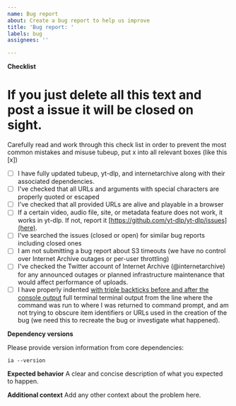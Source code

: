 ```yaml
---
name: Bug report
about: Create a bug report to help us improve
title: 'Bug report: '
labels: bug
assignees: ''

---
```


**Checklist**

# If you just delete all this text and post a issue it will be closed on sight.

Carefully read and work through this check list in order to prevent the most common mistakes and misuse tubeup, put x into all relevant boxes (like this [x])

- [ ] I have fully updated tubeup, yt-dlp, and internetarchive along with their associated dependencies.
- [ ] I've checked that all URLs and arguments with special characters are properly quoted or escaped
- [ ] I've checked that all provided URLs are alive and playable in a browser
- [ ] If a certain video, audio file, site, or metadata feature does not work, it works in yt-dlp. If not, report it [https://github.com/yt-dlp/yt-dlp/issues](here).
- [ ] I've searched the issues (closed or open) for similar bug reports including closed ones
- [ ] I am not submitting a bug report about S3 timeouts (we have no control over Internet Archive outages or per-user throttling)
- [ ] I've checked the Twitter account of Internet Archive (@internetarchive) for any announced outages or planned infrastructure maintenance that would affect performance of uploads.
- [ ] I have properly indented [with triple backticks before and after the console output](https://guides.github.com/pdfs/markdown-cheatsheet-online.pdf) full terminal terminal output from the line where the command was run to where I was returned to command prompt, and am not trying to obscure item identifiers or URLs used in the creation of the bug (we need this to recreate the bug or investigate what happened).

**Dependency versions**

Please provide version information from core dependencies:

`ia --version`

**Expected behavior**
A clear and concise description of what you expected to happen.

**Additional context**
Add any other context about the problem here.
